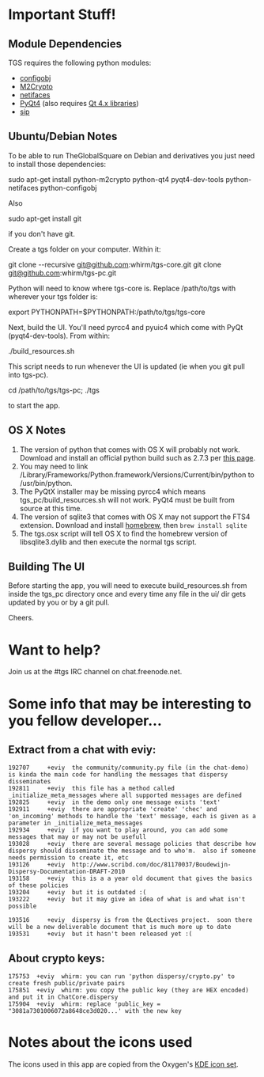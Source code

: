 # Important Stuff!

## Module Dependencies
TGS requires the following python modules:
- [configobj](http://www.voidspace.org.uk/python/configobj.html)
- [M2Crypto](http://chandlerproject.org/Projects/MeTooCrypto)
- [netifaces](http://alastairs-place.net/projects/netifaces/)
- [PyQt4](http://www.riverbankcomputing.com/software/pyqt/download)
(also requires [Qt 4.x libraries](http://qt-project.org/downloads))
- [sip](http://www.riverbankcomputing.com/software/sip/download)

## Ubuntu/Debian Notes
To be able to run TheGlobalSquare on Debian and derivatives you just need to install those dependencies:

  sudo apt-get install python-m2crypto python-qt4 pyqt4-dev-tools  python-netifaces python-configobj

Also

  sudo apt-get install git

if you don't have git.

Create a tgs folder on your computer. Within it:

  git clone --recursive git@github.com:whirm/tgs-core.git
  git clone git@github.com:whirm/tgs-pc.git

Python will need to know where tgs-core is. Replace /path/to/tgs with wherever your tgs folder is:

  export PYTHONPATH=$PYTHONPATH:/path/to/tgs/tgs-core

Next, build the UI. You'll need pyrcc4 and pyuic4 which come with PyQt (pyqt4-dev-tools). From within:

  ./build_resources.sh

This script needs to run whenever the UI is updated (ie when you git pull into tgs-pc).

  cd /path/to/tgs/tgs-pc; ./tgs

to start the app.


## OS X Notes
1. The version of python that comes with OS X will probably not work. Download and install
an official python build such as 2.7.3 per [this page](http://www.python.org/getit/mac/).
2. You may need to link /Library/Frameworks/Python.framework/Versions/Current/bin/python
to /usr/bin/python.
3. The PyQtX installer may be missing pyrcc4 which means tgs_pc/build_resources.sh will
not work. PyQt4 must be built from source at this time.
4. The version of sqlite3 that comes with OS X may not support the FTS4 extension.
Download and install [homebrew](http://mxcl.github.com/homebrew/), then
`brew install sqlite`
5. The tgs.osx script will tell OS X to find the homebrew version of libsqlite3.dylib and
then execute the normal tgs script.

## Building The UI
Before starting the app, you will need to execute build_resources.sh from inside the tgs_pc directory once
and every time any file in the ui/ dir gets updated by you or by a git pull.

Cheers.


# Want to help?

Join us at the #tgs IRC channel on chat.freenode.net.


# Some info that may be interesting to you fellow developer...

## Extract from a chat with eviy:
	192707     +eviy  the community/community.py file (in the chat-demo) is kinda the main code for handling the messages that dispersy disseminates
	192811     +eviy  this file has a method called _initialize_meta_messages where all supported messages are defined
	192825     +eviy  in the demo only one message exists 'text'
	192911     +eviy  there are appropriate 'create' 'chec' and 'on_incoming' methods to handle the 'text' message, each is given as a parameter in _initialize_meta_messages
	192934     +eviy  if you want to play around, you can add some messages that may or may not be usefull
	193028     +eviy  there are several message policies that describe how dispersy should disseminate the message and to who'm.  also if someone needs permission to create it, etc
	193126     +eviy  http://www.scribd.com/doc/81170037/Boudewijn-Dispersy-Documentation-DRAFT-2010
	193158     +eviy  this is a a year old document that gives the basics of these policies
	193204     +eviy  but it is outdated :(
	193222     +eviy  but it may give an idea of what is and what isn't possible
	
	193516     +eviy  dispersy is from the QLectives project.  soon there will be a new deliverable document that is much more up to date
	193531     +eviy  but it hasn't been released yet :(

## About crypto keys:
	175753  +eviy  whirm: you can run 'python dispersy/crypto.py' to create fresh public/private pairs
	175851  +eviy  whirm: you copy the public key (they are HEX encoded) and put it in ChatCore.dispersy
	175904  +eviy  whirm: replace 'public_key = "3081a7301006072a8648ce3d020...' with the new key

# Notes about the icons used
The icons used in this app are copied from the Oxygen's [KDE icon set](http://www.oxygen-icons.org).
